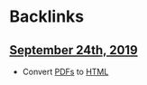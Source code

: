 
# Backlinks
## [September 24th, 2019](<September 24th, 2019.md>)
- Convert [PDFs](<PDFs.md>) to [HTML](<HTML.md>)

